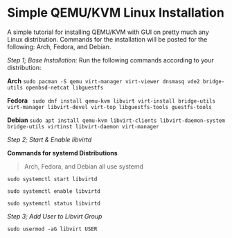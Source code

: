 # Simple QEMU/KVM Linux Installation
A simple tutorial for installing QEMU/KVM with GUI on pretty much any Linux distribution. Commands for the installation will be posted for the following: Arch, Fedora, and Debian.

*Step 1; Base Installation:*
Run the following commands according to your distribution:

**Arch**
```sudo pacman -S qemu virt-manager virt-viewer dnsmasq vde2 bridge-utils openbsd-netcat libguestfs```

**Fedora** 
``` sudo dnf install qemu-kvm libvirt virt-install bridge-utils virt-manager libvirt-devel virt-top libguestfs-tools guestfs-tools```

**Debian**
```sudo apt install qemu-kvm libvirt-clients libvirt-daemon-system bridge-utils virtinst libvirt-daemon virt-manager```


*Step 2; Start & Enable libvirtd*

**Commands for systemd Distributions** 
>Arch, Fedora, and Debian all use systemd

```sudo systemctl start libvirtd```

```sudo systemctl enable libvirtd```

```sudo systemctl status libvirtd```


*Step 3; Add User to Libvirt Group*

```sudo usermod -aG libvirt USER```

